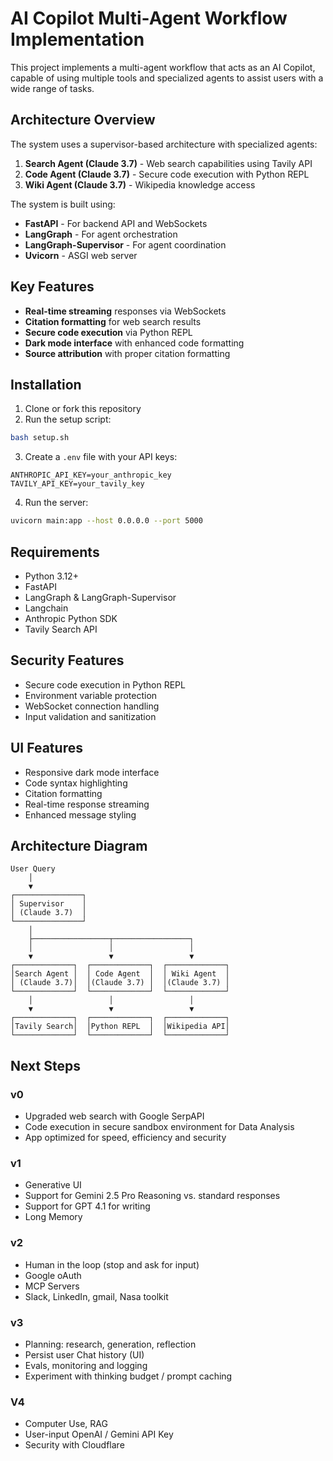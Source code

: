 # AI Copilot Multi-Agent Workflow Implementation

This project implements a multi-agent workflow that acts as an AI Copilot, capable of using multiple tools and specialized agents to assist users with a wide range of tasks.

## Architecture Overview

The system uses a supervisor-based architecture with specialized agents:

1. **Search Agent (Claude 3.7)** - Web search capabilities using Tavily API
2. **Code Agent (Claude 3.7)** - Secure code execution with Python REPL
3. **Wiki Agent (Claude 3.7)** - Wikipedia knowledge access

The system is built using:
- **FastAPI** - For backend API and WebSockets
- **LangGraph** - For agent orchestration
- **LangGraph-Supervisor** - For agent coordination
- **Uvicorn** - ASGI web server

## Key Features

- **Real-time streaming** responses via WebSockets
- **Citation formatting** for web search results
- **Secure code execution** via Python REPL
- **Dark mode interface** with enhanced code formatting
- **Source attribution** with proper citation formatting

## Installation

1. Clone or fork this repository
2. Run the setup script:
```bash
bash setup.sh
```

3. Create a `.env` file with your API keys:
```
ANTHROPIC_API_KEY=your_anthropic_key
TAVILY_API_KEY=your_tavily_key
```

4. Run the server:
```bash
uvicorn main:app --host 0.0.0.0 --port 5000
```

## Requirements

- Python 3.12+
- FastAPI
- LangGraph & LangGraph-Supervisor
- Langchain
- Anthropic Python SDK
- Tavily Search API

## Security Features

- Secure code execution in Python REPL
- Environment variable protection
- WebSocket connection handling
- Input validation and sanitization

## UI Features

- Responsive dark mode interface
- Code syntax highlighting
- Citation formatting
- Real-time response streaming
- Enhanced message styling

## Architecture Diagram

```
User Query
    │
    ▼
┌───────────────┐
│ Supervisor    │
│ (Claude 3.7)  │
└───────────────┘
    │
    ├─────────────────┬─────────────────┐
    │                 │                 │
    ▼                 ▼                 ▼
┌─────────────┐  ┌─────────────┐  ┌─────────────┐
│Search Agent │  │ Code Agent  │  │ Wiki Agent  │
│ (Claude 3.7)│  │(Claude 3.7) │  │(Claude 3.7) │
└─────────────┘  └─────────────┘  └─────────────┘
    │                 │                 │
    ▼                 ▼                 ▼
┌─────────────┐  ┌─────────────┐  ┌─────────────┐
│Tavily Search│  │Python REPL  │  │Wikipedia API│
└─────────────┘  └─────────────┘  └─────────────┘

```
## Next Steps

### v0
- Upgraded web search with Google SerpAPI
- Code execution in secure sandbox environment for Data Analysis
- App optimized for speed, efficiency and security

### v1
- Generative UI
- Support for Gemini 2.5 Pro Reasoning vs. standard responses
- Support for GPT 4.1 for writing
- Long Memory
  
### v2
- Human in the loop (stop and ask for input)
- Google oAuth
- MCP Servers
- Slack, LinkedIn, gmail, Nasa toolkit

### v3
- Planning: research, generation, reflection
- Persist user Chat history (UI)
- Evals, monitoring and logging
- Experiment with thinking budget / prompt caching

### V4
- Computer Use, RAG
- User-input OpenAI / Gemini API Key
- Security with Cloudflare
```